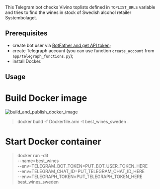 This Telegram bot checks Vivino toplists defined in `TOPLIST_URLS` variable and tries to find the wines in stock of Swedish alcohol retailer Systembolaget.

## Prerequisites
- create bot user via [BotFather and get API token](https://core.telegram.org/bots#3-how-do-i-create-a-bot);
- create Telegraph account (you can use function `create_account` from `app/telegraph_functions.py`);
- install Docker.

## Usage
# Build Docker image
![build_and_publish_docker_image](https://github.com/liamniou/best_wines_sweden/actions/workflows/docker-publish.yml/badge.svg)
> docker build -f Dockerfile.arm -t best_wines_sweden .
# Start Docker container
> docker run -dit \
  --name=best_wines \
  --env=TELEGRAM_BOT_TOKEN=PUT_BOT_USER_TOKEN_HERE \
  --env=TELEGRAM_CHAT_ID=PUT_TELEGRAM_CHAT_ID_HERE \
  --env=TELEGRAPH_TOKEN=PUT_TELEGRAPH_TOKEN_HERE \
  best_wines_sweden
